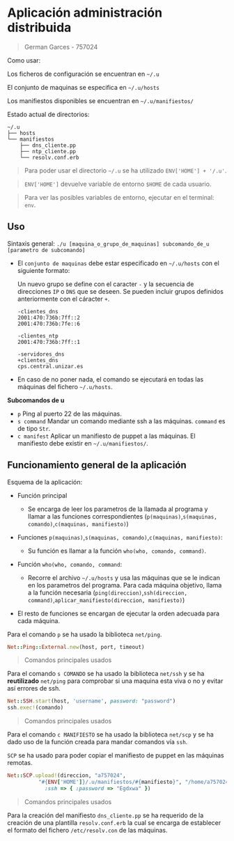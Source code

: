 # Aplicación administración distribuida
> German Garces - 757024

Como usar:

Los ficheros de configuración se encuentran en `~/.u`

El conjunto de maquinas se especifica en `~/.u/hosts`

Los manifiestos disponibles se encuentran en `~/.u/manifiestos/`

Estado actual de directorios:

    ~/.u
    ├── hosts
    └── manifiestos
        ├── dns_cliente.pp
        ├── ntp_cliente.pp
        └── resolv.conf.erb

> Para poder usar el directorio `~/.u` se ha utilizado `ENV['HOME'] + '/.u'`.

> `ENV['HOME']`  devuelve variable de entorno `$HOME` de cada usuario.

> Para ver las posibles variables de entorno, ejecutar en el terminal: `env`.

## Uso

Sintaxis general:
    `./u [maquina_o_grupo_de_maquinas] subcomando_de_u [parametro de subcomando]`

- El `conjunto de maquinas` debe estar especificado en `~/.u/hosts` con el siguiente formato:

    Un nuevo grupo se define con el caracter `-` y la secuencia de direcciones `IP` o `DNS` que se deseen.
    Se pueden incluir grupos definidos anteriormente con el cáracter `+`.

    ```
    -clientes_dns
    2001:470:736b:7ff::2
    2001:470:736b:7fe::6

    -clientes_ntp
    2001:470:736b:7ff::1

    -servidores_dns
    +clientes_dns
    cps.central.unizar.es
    ```

- En caso de no poner nada, el comando se ejecutará en todas las máquinas del fichero `~/.u/hosts`.

 **Subcomandos de u**

 - `p`  Ping al puerto 22 de las máquinas.
 - `s command` Mandar un comando mediante ssh a las máquinas. `command` es de tipo `Str`.
 - `c manifest` Aplicar un manifiesto de puppet a las máquinas. El manifiesto debe existir en `~/.u/manifiestos/`.

## Funcionamiento general de la aplicación

Esquema de la aplicación:
- Función principal
    - Se encarga de leer los parametros de la llamada al programa y llamar a las funciones correspondientes (`p(maquinas)`,`s(maquinas, comando)`,`c(maquinas, manifiesto)`)

- Funciones `p(maquinas)`,`s(maquinas, comando)`,`c(maquinas, manifiesto)`:
    - Su función es llamar a la función `who(who, comando, command)`.

- Función `who(who, comando, command`:
    - Recorre el archivo `~/.u/hosts` y usa las máquinas que se le indican en los parametros del programa. Para cada máquina objetivo, llama a la función necesaria (`ping(direccion)`,`ssh(direccion, command)`,`aplicar_manifiesto(direccion, manifiesto)`)

- El resto de funciones se encargan de ejecutar la orden adecuada para cada máquina.

Para el comando `p` se ha usado la biblioteca `net/ping`.
```ruby
Net::Ping::External.new(host, port, timeout)
```
> Comandos principales usados

Para el comando `s COMANDO` se ha usado la biblioteca `net/ssh` y se ha **reutilizado**  `net/ping` para comprobar si una maquina esta viva o no y evitar así errores de ssh.
```ruby
Net::SSH.start(host, 'username', password: "password")
ssh.exec!(comando)
```
> Comandos principales usados


Para el comando `c MANIFIESTO` se ha usado la biblioteca `net/scp` y se ha dado uso de la función creada para mandar comandos vía `ssh`.

`SCP` se ha usado para poder copiar el manifiesto de puppet en las máquinas remotas.
```ruby
Net::SCP.upload!(direccion, "a757024",
          "#{ENV['HOME']}/.u/manifiestos/#{manifiesto}", "/home/a757024",
            :ssh => { :password => "Egdxwa" })
```

> Comandos principales usados

Para la creación del manifiesto `dns_cliente.pp` se ha requerido de la creación de una plantilla `resolv.conf.erb` la cual se encarga de establecer el formato del fichero `/etc/resolv.con` de las máquinas.
